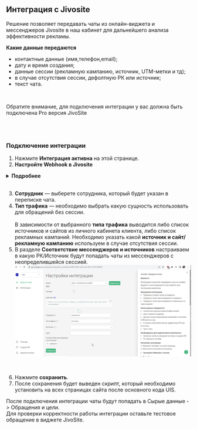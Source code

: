 ## Интеграция с Jivosite <br /> 

Решение позволяет передавать чаты из онлайн-виджета и мессенджеров Jivosite в наш кабинет для дальнейшего анализа эффективности рекламы. <br />  

**Какие данные передаются**   
- контактные данные (имя,телефон,email);  
- дату и время создания;  
- данные сессии (рекламную кампанию, источник, UTM-метки и тд);  
- в случае отсутствия сессии, дефолтную РК или источник;  
- текст чата.  
<br />

<Alert backgroundColor="#c3e8d7"> 

  Обратите внимание, для подключения интеграции у вас должна быть подключена Pro версия JivoSite <br />

</Alert>   
<br />
<br />


### Подключение интеграции  <br />

1. Нажмите **Интеграция активна** на этой странице.<br />
2.  **Настройте Webhook в Jivosite**<br />
  
<details>
  <summary style="font-weight:bold;"> Подробнее </summary> <br />
В Jivosite необходимо настроить Webhook на "Webhook url" сервиса UIS из настроек.<br />  
a. Заходим в  Jivosite в раздел Управление -> Каналы связи , выбираем нужные сайт или мессенджер и нажимаем настроить.<br />  
b. Далее в настройках заходим в раздел "Настройки интеграции для разработчиков".<br /> 
c. Нажимаем "Включить Webhooks" и в поле "URL для Webhooks" добавляем наш "Webhook url".   <br /> 
  
![image](jivo_hook.gif)  
  
</details> 
<br />

3. **Сотрудник**  — выберете сотрудника, который будет указан в переписке чата. <br />
4. **Тип трафика** — необходимо выбрать какую сущность использовать для обращений без сессии. <br />  
В зависимости от выбранного **типа трафика** выводится либо список источников и сайтов  из личного кабинета клиента, либо список рекламных кампаний. Необходимо указать какой **источник и сайт/рекламную кампанию** используем в случае отсутствия сессии. <br /> 
5. В разделе **Соответствие мессенджеров и источников** настраиваем в какую РК/Источник будут попадать чаты из мессенджеров с неопределившейся сессией. <br /> 
  ![image](jivo_rk.gif) 
<br /> 

6. Нажмите **сохранить**. <br />
7. После сохранения будет выведен скрипт, который необходимо установить на всех страницах сайта после основного кода UIS.<br />
 
После подключения интеграции чаты будут попадать в  Сырые данные -> Обращения и цели.  <br /> 
Для проверки корректности работы интеграции оставьте тестовое обращение в виджете JivoSite. <br />


